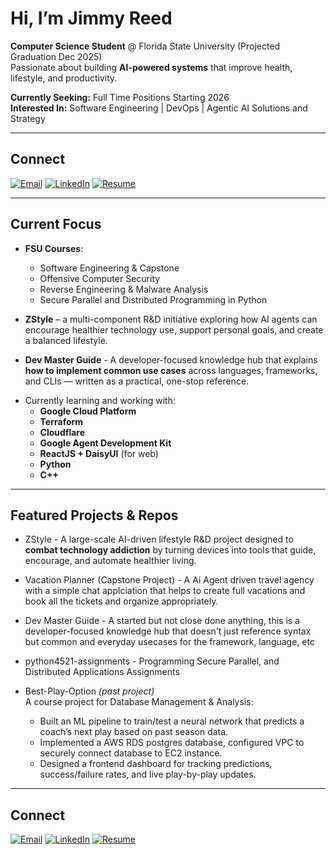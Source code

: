 # Hi, I’m Jimmy Reed  

**Computer Science Student** @ Florida State University (Projected Graduation Dec 2025)  
Passionate about building **AI-powered systems** that improve health, lifestyle, and productivity.  

**Currently Seeking:** Full Time Positions Starting 2026  
**Interested In:** Software Engineering | DevOps | Agentic AI Solutions and Strategy

---

## Connect  
[![Email](https://img.shields.io/badge/Email-jamescreed0520%40gmail.com-red?logo=gmail&logoColor=white)](mailto:jamescreed0520@gmail.com)
[![LinkedIn](https://img.shields.io/badge/LinkedIn-Connect-blue?logo=linkedin&logoColor=white)]([https://www.linkedin.com/in/YOUR_USERNAME/](http://www.linkedin.com/in/james-reed-74a84221a))
[![Resume](https://img.shields.io/badge/Resume-View-orange?logo=read-the-docs&logoColor=white)](https://docs.google.com/document/d/1PPglF8P1Gt6gD3MavGLSMgW32IcgbGHM/edit?usp=sharing&ouid=109102769250236648173&rtpof=true&sd=true)

---

## Current Focus  

- **FSU Courses**:
  - Software Engineering & Capstone
  - Offensive Computer Security
  - Reverse Engineering & Malware Analysis
  - Secure Parallel and Distributed Programming in Python
    
- **ZStyle** – a multi-component R&D initiative exploring how AI agents can encourage healthier technology use, support personal goals, and create a balanced lifestyle.

- **Dev Master Guide** - A developer-focused knowledge hub that explains **how to implement common use cases** across languages, frameworks, and CLIs — written as a practical, one-stop reference.

<!-- - **Software Engineering Capstone Project** - A clipping and clip auditing software that takes original content from clients and finds short form content using clients content without permission. I will create a binary audio file based categorization algorithm to take audio files detect keywords, phrases, buzzwords, and audio frequency graph collection. -->
  
- Currently learning and working with:  
  - **Google Cloud Platform**
  - **Terraform**
  - **Cloudflare** 
  - **Google Agent Development Kit**  
  - **ReactJS + DaisyUI** (for web)  
  - **Python**
  - **C++**

---

## Featured Projects & Repos  

- ZStyle - A large-scale AI-driven lifestyle R&D project designed to **combat technology addiction** by turning devices into tools that guide, encourage, and automate healthier living.

- Vacation Planner (Capstone Project) - A Ai Agent driven travel agency with a simple chat applciation that helps to create full vacations and book all the tickets and organize appropriately.

- Dev Master Guide - A started but not close done anything, this is a developer-focused knowledge hub that doesn't just reference syntax but common and everyday usecases for the framework, language, etc

- python4521-assignments - Programming Secure Parallel, and Distributed Applications Assignments

- Best-Play-Option *(past project)*  
  A course project for Database Management & Analysis:  
  - Built an ML pipeline to train/test a neural network that predicts a coach’s next play based on past season data.
  - Implemented a AWS RDS postgres database, configured VPC to securely connect database to EC2 instance.
  - Designed a frontend dashboard for tracking predictions, success/failure rates, and live play-by-play updates.

---

## Connect  

[![Email](https://img.shields.io/badge/Email-jamescreed0520%40gmail.com-red?logo=gmail&logoColor=white)](mailto:jamescreed0520@gmail.com)
[![LinkedIn](https://img.shields.io/badge/LinkedIn-James%20Reed-blue?logo=linkedin&logoColor=white)](https://www.linkedin.com/in/james-reed-74a84221a/)
[![Resume](https://img.shields.io/badge/Resume-View-orange?logo=read-the-docs&logoColor=white)](https://your-resume-link.com)


<!--
**JCReed26/JCReed26** is a ✨ _special_ ✨ repository because its `README.md` (this file) appears on your GitHub profile.

Here are some ideas to get you started:

- 🔭 I’m currently working on ...
- 🌱 I’m currently learning ...
- 👯 I’m looking to collaborate on ...
- 🤔 I’m looking for help with ...
- 💬 Ask me about ...
- 📫 How to reach me: ...
- 😄 Pronouns: ...
- ⚡ Fun fact: ...
-->
